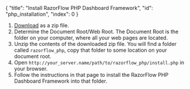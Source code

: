 <meta>
{
    "title": "Install RazorFlow PHP Dashboard Framework",
    "id": "php_installation",
    "index": 0
}
</meta>

1. [Download](http://razorflow.com/download/) as a zip file.
2. Determine the Document Root/Web Root. The Document Root is the folder on your computer, where all your web pages are located.
3. Unzip the contents of the downloaded zip file. You will find a folder called `razorflow_php`, copy that folder to some location on your document root.
4. Open `http://your_server.name/path/to/razorflow_php/install.php` in your browser.
5. Follow the instructions in that page to install the RazorFlow PHP Dashboard Framework into that folder.

